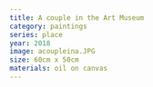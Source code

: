 ```yaml
---
title: A couple in the Art Museum 
category: paintings
series: place
year: 2018
image: acoupleina.JPG
size: 60cm x 50cm
materials: oil on canvas
---
```


